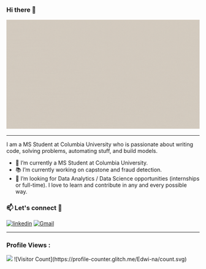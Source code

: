 ### Hi there 👋

![Name](https://github.com/Edwi-na/Edwi-na/blob/main/intro.gif)


---
I am a MS Student at Columbia University who is passionate about writing code, solving problems, automating stuff, and build models. 
- 🔭 I’m currently a MS Student at Columbia University.
- 📚 I’m currently working on capstone and fraud detection.
- 👯 I’m looking for Data Analytics / Data Science opportunities (internships or full-time). I love to learn and contribute in any and every possible way.

### 📫 Let's connect :speech_balloon:
[<img alt="linkedin" src="https://img.shields.io/badge/linkedin-%230077B5.svg?&style=for-the-badge&logo=linkedin&logoColor=white" />](https://www.linkedin.com/in/xiumingli/) [<img alt="Gmail" src="https://img.shields.io/badge/Gmail-D14836?style=for-the-badge&logo=gmail&logoColor=white" />](mailto:xiuming.l@outlook.com)

---
 ### Profile Views :<br>
  <img src="https://profile-counter.glitch.me/Edwi-na/count.svg" />
![Visitor Count](https://profile-counter.glitch.me/Edwi-na/count.svg)



<!--
**Edwi-na/Edwi-na** is a ✨ _special_ ✨ repository because its `README.md` (this file) appears on your GitHub profile.

Here are some ideas to get you started:

- 🔭 I’m currently working on ...
- 🌱 I’m currently learning ...
- 👯 I’m looking to collaborate on ...
- 🤔 I’m looking for help with ...
- 💬 Ask me about ...
- 📫 How to reach me: ...
- 😄 Pronouns: ...
- ⚡ Fun fact: ...
-->
